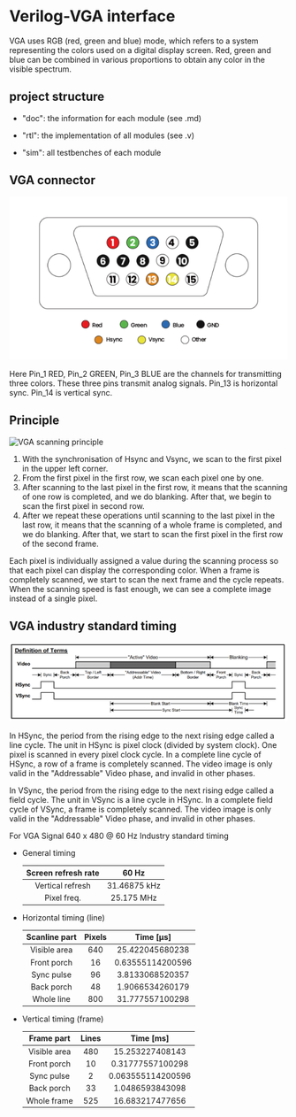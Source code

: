 # Verilog-VGA interface

VGA uses RGB (red, green and blue) mode, which refers to a system representing the colors used on a digital display screen. Red, green and blue can be combined in various proportions to obtain any color in the visible spectrum.

## project structure
- "doc": the information for each module (see .md)

- "rtl": the implementation of all modules (see .v)

- "sim": all testbenches of each module

## VGA connector

![VGA-connector-port](https://github.com/KaihaoYuHW/Interfaces/blob/main/VGA/doc/VGA-connector-port.png)

Here Pin_1 RED, Pin_2 GREEN, Pin_3 BLUE are the channels for transmitting three colors. These three pins transmit analog signals. Pin_13 is horizontal sync. Pin_14 is vertical sync. 

## Principle

![VGA scanning principle](https://github.com/KaihaoYuHW/Interfaces/blob/main/VGA/doc/VGA%20scanning%20principle.pngg)

1. With the synchronisation of Hsync and Vsync, we scan to the first pixel in the upper left corner. 
2. From the first pixel in the first row, we scan each pixel one by one.
3. After scanning to the last pixel in the first row, it means that the scanning of one row is completed, and we do blanking. After that, we begin to scan the first pixel in second row.
4. After we repeat these operations until scanning to the last pixel in the last row, it means that the scanning of a whole frame is completed, and we do blanking. After that, we start to scan the first pixel in the first row of the second frame. 

Each pixel is individually assigned a value during the scanning process so that each pixel can display the corresponding color. When a frame is completely scanned, we start to scan the next frame and the cycle repeats. When the scanning speed is fast enough, we can see a complete image instead of a single pixel. 

## VGA industry standard timing

![VGA industry standard timing](https://github.com/KaihaoYuHW/Interfaces/blob/main/VGA/doc/VGA%20industry%20standard%20timing.png)

In HSync, the period from the rising edge to the next rising edge called a line cycle. The unit in HSync is pixel clock (divided by system clock). One pixel is scanned in every pixel clock cycle. In a complete line cycle of HSync, a row of a frame is completely scanned. The video image is only valid in the "Addressable" Video phase, and invalid in other phases. 

In VSync, the period from the rising edge to the next rising edge called a field cycle. The unit in VSync is a line cycle in HSync. In a complete field cycle of VSync, a frame is completely scanned. The video image is only valid in the "Addressable" Video phase, and invalid in other phases. 

For VGA Signal 640 x 480 @ 60 Hz Industry standard timing

- General timing

  | Screen refresh rate |    60 Hz     |
  | :-----------------: | :----------: |
  |  Vertical refresh   | 31.46875 kHz |
  |     Pixel freq.     |  25.175 MHz  |

- Horizontal timing (line)

  | Scanline part | Pixels |    Time [µs]     |
  | :-----------: | :----: | :--------------: |
  | Visible area  |  640   | 25.422045680238  |
  |  Front porch  |   16   | 0.63555114200596 |
  |  Sync pulse   |   96   | 3.8133068520357  |
  |  Back porch   |   48   | 1.9066534260179  |
  |  Whole line   |  800   | 31.777557100298  |

- Vertical timing (frame)

  |  Frame part  | Lines |     Time [ms]     |
  | :----------: | :---: | :---------------: |
  | Visible area |  480  |  15.253227408143  |
  | Front porch  |  10   | 0.31777557100298  |
  |  Sync pulse  |   2   | 0.063555114200596 |
  |  Back porch  |  33   |  1.0486593843098  |
  | Whole frame  |  525  |  16.683217477656  |
